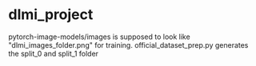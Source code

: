 # dlmi_project


pytorch-image-models/images is supposed to look like "dlmi_images_folder.png" for training. official_dataset_prep.py generates the split_0 and split_1 folder

